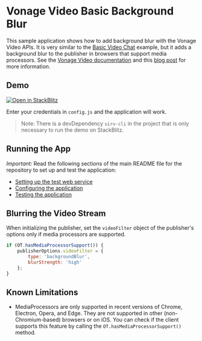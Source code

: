 Vonage Video Basic Background Blur
=======================

This sample application shows how to add background blur with the Vonage
Video APIs. It is very similar to the [Basic Video Chat](../Basic%20Video%20Chat/) example, but it adds a background blur to the publisher in browsers that support media processors. 
See the [Vonage Video documentation](https://vonage.github.io/conversation-docs/video-js-reference/latest/OT.html#hasMediaProcessorSupport) and this [blog post](https://developer.vonage.com/en/blog/blurring-for-clarity-avoid-awkward-conversations-about-your-home) for more information.

## Demo

[![Open in StackBlitz](https://developer.stackblitz.com/img/open_in_stackblitz.svg)](https://stackblitz.com/fork/github/vonage-community/video-api-web-samples/tree/main/Basic-Background-Blur)

Enter your credentials in `config.js` and the application will work.

> Note: There is a devDependency `sirv-cli` in the project that is only necessary to run the demo on StackBlitz.

## Running the App

*Important:* Read the following sections of the main README file for the repository to set up
and test the application:

* [Setting up the test web service](../README.md#setting-up-the-test-web-service)
* [Configuring the application](../README.md#configuring-the-application)
* [Testing the application](../README.md#testing-the-application)

## Blurring the Video Stream

When initializing the publisher, set the `videoFilter` object of the publisher's options only if media processors are supported.
```javascript
if (OT.hasMediaProcessorSupport()) {
    publisherOptions.videoFilter = {
        type: 'backgroundBlur',
        blurStrength: 'high'
    };
}
```

## Known Limitations
 * MediaProcessors are only supported in recent versions of Chrome, Electron, Opera, and Edge. They are not supported in other (non-Chromium-based) browsers or on iOS. You can check if the client supports this feature by calling the `OT.hasMediaProcessorSupport()` method.
